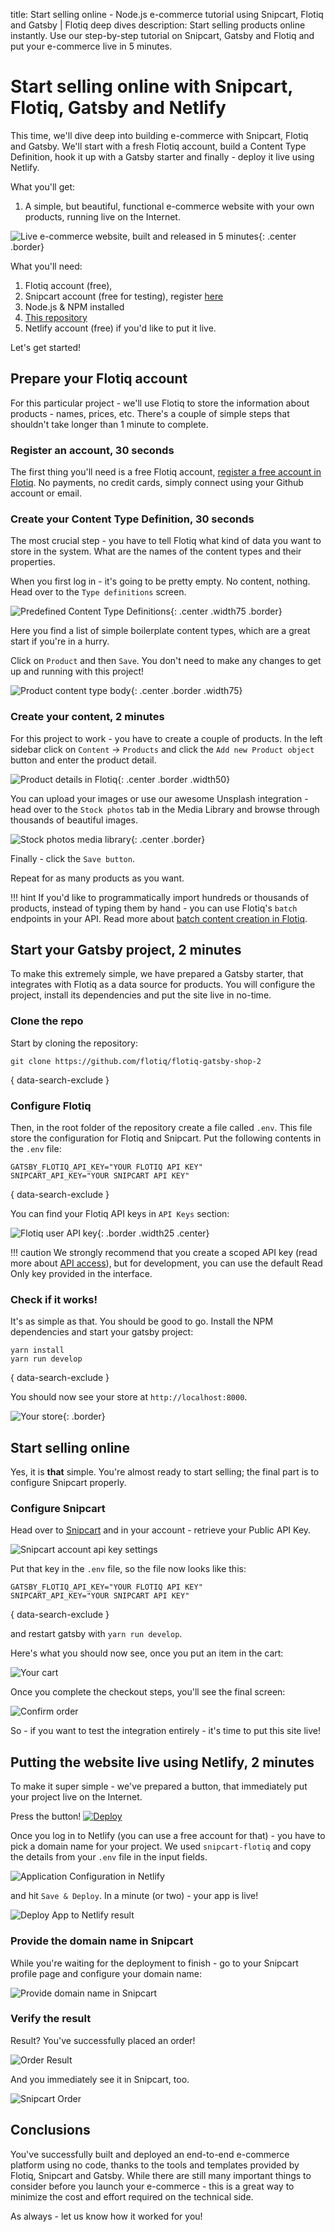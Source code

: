 title: Start selling online - Node.js e-commerce tutorial using Snipcart, Flotiq and Gatsby | Flotiq deep dives
description: Start selling products online instantly. Use our step-by-step tutorial on Snipcart, Gatsby and Flotiq and put your e-commerce live in 5 minutes.

# Start selling online with Snipcart, Flotiq, Gatsby and Netlify

This time, we'll dive deep into building e-commerce with Snipcart, Flotiq and Gatsby. We'll start with a fresh Flotiq account, build a Content Type Definition, hook it up with a Gatsby starter and finally - deploy it live using Netlify.

What you'll get:

1. A simple, but beautiful, functional e-commerce website with your own products, running live on the Internet.

![Live e-commerce website, built and released in 5 minutes](images/snipcart-gatsby-demo/live-website.png){: .center .border}

What you'll need:

1. Flotiq account (free),
2. Snipcart account (free for testing), register [here](https://snipcart.com)
3. Node.js & NPM installed
4. [This repository](https://github.com/flotiq/flotiq-gatsby-shop-2)
5. Netlify account (free) if you'd like to put it live.

Let's get started!

## Prepare your Flotiq account

For this particular project - we'll use Flotiq to store the information about products - names, prices, etc.
There's a couple of simple steps that shouldn't take longer than 1 minute to complete.

### Register an account, 30 seconds
The first thing you'll need is a free Flotiq account, [register a free account in Flotiq](https://editor.flotiq.com/register.html). No payments, no credit cards, simply connect using your Github account or email. 

### Create your Content Type Definition, 30 seconds

The most crucial step - you have to tell Flotiq what kind of data you want to store in the system. What are the names of the content types and their properties. 

When you first log in - it's going to be pretty empty. No content, nothing. Head over to the `Type definitions` screen.

![Predefined Content Type Definitions](../panel/images/TypeDefinitionsTiles.png){: .center .width75 .border}


Here you find a list of simple boilerplate content types, which are a great start if you're in a hurry. 

Click on `Product` and then `Save`. You don't need to make any changes to get up and running with this project!

![Product content type body](../panel/images/PredefinedCTDProductSavedAnnotation.png){: .center .border .width75}

### Create your content, 2 minutes

For this project to work - you have to create a couple of products. In the left sidebar click on `Content` → `Products` and click the `Add new Product object` button and enter the product detail.

![Product details in Flotiq](images/snipcart-gatsby-demo/product-details-in-flotiq.png){: .center .border .width50}

You can upload your images or use our awesome Unsplash integration - head over to the `Stock photos` tab in the Media Library and browse through thousands of beautiful images.

![Stock photos media library](images/snipcart-gatsby-demo/stock-photos-media-library.png){: .center .border}

Finally - click the `Save button`. 

Repeat for as many products as you want.

!!! hint
    If you'd like to programmatically import hundreds or thousands of products, instead of typing them by hand - you can use Flotiq's `batch` endpoints in your API. Read more about [batch content creation in Flotiq](https://flotiq.com/docs/API/content-types/#batch-content-upload).


## Start your Gatsby project, 2 minutes

To make this extremely simple, we have prepared a Gatsby starter, that integrates with Flotiq as a data source for products. You will configure the project, install its dependencies and put the site live in no-time.

### Clone the repo


Start by cloning the repository:

```
git clone https://github.com/flotiq/flotiq-gatsby-shop-2
```
{ data-search-exclude }

### Configure Flotiq

Then, in the root folder of the repository create a file called `.env`. This file store the configuration for Flotiq and Snipcart. Put the following contents in the `.env` file:

```
GATSBY_FLOTIQ_API_KEY="YOUR FLOTIQ API KEY"
SNIPCART_API_KEY="YOUR SNIPCART API KEY"
```
{ data-search-exclude }

You can find your Flotiq API keys in `API Keys` section:

![Flotiq user API key](../API/images/api-keys-menu.png){: .border .width25 .center}

!!! caution
    We strongly recommend that you create a scoped API key (read more about [API access](../API/index.md)), but for development, you can use the default Read Only key provided in the interface. 
  
### Check if it works!

It's as simple as that. You should be good to go. Install the NPM dependencies and start your gatsby project:

```
yarn install
yarn run develop
```
{ data-search-exclude }

You should now see your store at `http://localhost:8000`.

![Your store](images/snipcart-gatsby-demo/your-store.png){: .border}

## Start selling online

Yes, it is **that** simple. You're almost ready to start selling; the final part is to configure Snipcart properly.

### Configure Snipcart

Head over to [Snipcart](https://snipcart.com) and in your account - retrieve your Public API Key.

![Snipcart account api key settings](images/snipcart-gatsby-demo/upload_73bf9f96f1fadaf960e12e802833a26b.png)

Put that key in the `.env` file, so the file now looks like this:

```
GATSBY_FLOTIQ_API_KEY="YOUR FLOTIQ API KEY"
SNIPCART_API_KEY="YOUR SNIPCART API KEY"
```
{ data-search-exclude }

and restart gatsby with `yarn run develop`.

Here's what you should now see, once you put an item in the cart:

![Your cart](images/snipcart-gatsby-demo/your-cart.png)

Once you complete the checkout steps, you'll see the final screen:

![Confirm order](images/snipcart-gatsby-demo/confirm-order.png)

So - if you want to test the integration entirely - it's time to put this site live!

## Putting the website live using Netlify, 2 minutes

To make it super simple - we've prepared a button, that immediately put your project live on the Internet. 

Press the button!
  [![Deploy](https://www.netlify.com/img/deploy/button.svg)](https://app.netlify.com/start/deploy?repository=https://github.com/flotiq/flotiq-gatsby-shop-2)
  
Once you log in to Netlify (you can use a free account for that) - you have to pick a domain name for your project. 
We used `snipcart-flotiq` and copy the details from your `.env` file in the input fields.

![Application Configuration in Netlify](images/snipcart-gatsby-demo/netlify-deploy.png) 

and hit `Save & Deploy`. In a minute (or two) - your app is live!

![Deploy App to Netlify result](images/snipcart-gatsby-demo/netlify-deploy-preview.png)


### Provide the domain name in Snipcart

While you're waiting for the deployment to finish - go to your Snipcart profile page and configure your domain name:

![Provide domain name in Snipcart](images/snipcart-gatsby-demo/upload_b9ba70e10596a6c60ec648a41eb1ee4c.png)

### Verify the result

Result? You've successfully placed an order! 

![Order Result](images/snipcart-gatsby-demo/ordered.png)


And you immediately see it in Snipcart, too.

![Snipcart Order](images/snipcart-gatsby-demo/snip-ordered.png)


## Conclusions

You've successfully built and deployed an end-to-end e-commerce platform using no code, thanks to the tools and templates provided by Flotiq, Snipcart and Gatsby. While there are still many important things to consider before you launch your e-commerce - this is a great way to minimize the cost and effort required on the technical side.

As always - let us know how it worked for you!
